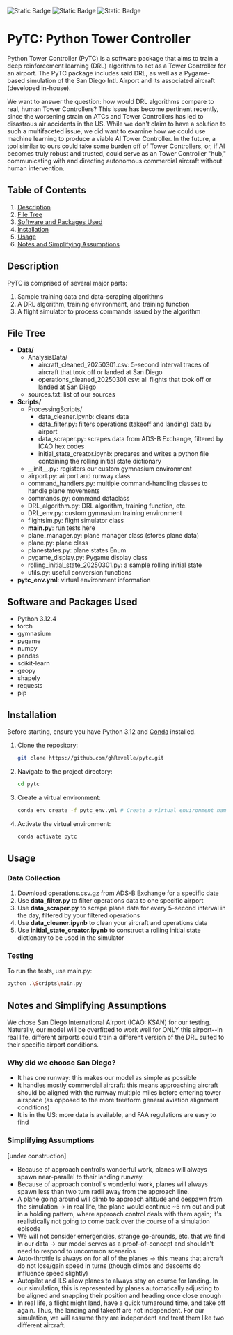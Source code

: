 <!-- badges: start -->

![Static Badge](https://img.shields.io/badge/lifecycle-wip-red)
![Static Badge](https://img.shields.io/badge/license-MIT-white)
![Static Badge](https://img.shields.io/badge/python-3.12.4-blue)

<!-- badges: end -->

# PyTC: Python Tower Controller 

Python Tower Controller (PyTC) is a software package that aims to train a deep reinforcement learning (DRL) algorithm to act as a Tower Controller for an airport. The PyTC package includes said DRL, as well as a Pygame-based simulation of the San Diego Intl. Airport and its associated aircraft (developed in-house).

We want to answer the question: how would DRL algorithms compare to real, human Tower Controllers? This issue has become pertinent recently, since the worsening strain on ATCs and Tower Controllers has led to disastrous air accidents in the US. While we don't claim to have a solution to such a multifaceted issue, we did want to examine how we could use machine learning to produce a viable AI Tower Controller. In the future, a tool similar to ours could take some burden off of Tower Controllers, or, if AI becomes truly robust and trusted, could serve as an Tower Controller "hub," communicating with and directing autonomous commercial aircraft without human intervention.

## Table of Contents
1. [Description](#description)
2. [File Tree](#file-tree)
3. [Software and Packages Used](#software-and-packages-used)
4. [Installation](#installation)
5. [Usage](#usage)
6. [Notes and Simplifying Assumptions](#notes-and-simplifying-assumptions)

## Description  

PyTC is comprised of several major parts:  
1. Sample training data and data-scraping algorithms
2. A DRL algorithm, training environment, and training function
3. A flight simulator to process commands issued by the algorithm

## File Tree  

- **Data/**
    - AnalysisData/
        - aircraft_cleaned_20250301.csv: 5-second interval traces of aircraft that took off or landed at San Diego
        - operations_cleaned_20250301.csv: all flights that took off or landed at San Diego
    - sources.txt: list of our sources
- **Scripts/**
    - ProcessingScripts/
        - data_cleaner.ipynb: cleans data
        - data_filter.py: filters operations (takeoff and landing) data by airport
        - data_scraper.py: scrapes data from ADS-B Exchange, filtered by ICAO hex codes
        - initial_state_creator.ipynb: prepares and writes a python file containing the rolling initial state dictionary
    - \_\_init\_\_.py: registers our custom gymnasium environment
    - airport.py: airport and runway class
    - command_handlers.py: multiple command-handling classes to handle plane movements
    - commands.py: command dataclass
    - DRL_algorithm.py: DRL algorithm, training function, etc.
    - DRL_env.py: custom gymnasium training environment
    - flightsim.py: flight simulator class
    - **main.py**: run tests here
    - plane_manager.py: plane manager class (stores plane data)
    - plane.py: plane class
    - planestates.py: plane states Enum
    - pygame_display.py: Pygame display class
    - rolling_initial_state_20250301.py: a sample rolling initial state
    - utils.py: useful conversion functions
- **pytc_env.yml**: virtual environment information

## Software and Packages Used

- Python 3.12.4
- torch
- gymnasium
- pygame
- numpy
- pandas
- scikit-learn
- geopy
- shapely
- requests
- pip

## Installation

Before starting, ensure you have Python 3.12 and [Conda](https://docs.conda.io/projects/conda/en/latest/user-guide/install/index.html) installed.
1. Clone the repository:  
   ```bash
   git clone https://github.com/ghRevelle/pytc.git
    ``` 
2. Navigate to the project directory:  
   ```bash
   cd pytc
   ```
3. Create a virtual environment:  
   ```bash
   conda env create -f pytc_env.yml # Create a virtual environment named 'pytc'
   ```
4. Activate the virtual environment:  
   ```bash
   conda activate pytc
   ```

## Usage

### Data Collection  
1. Download operations.csv.gz from ADS-B Exchange for a specific date
2. Use **data_filter.py** to filter operations data to one specific airport
3. Use **data_scraper.py** to scrape plane data for every 5-second interval in the day, filtered by your filtered operations
4. Use **data_cleaner.ipynb** to clean your aircraft and operations data
5. Use **initial_state_creator.ipynb** to construct a rolling initial state dictionary to be used in the simulator

### Testing  
To run the tests, use main.py:
```bash
python .\Scripts\main.py
```
## Notes and Simplifying Assumptions

We chose San Diego International Airport (ICAO: KSAN) for our testing. Naturally, our model will be overfitted to work well for ONLY this airport--in real life, different airports could train a different version of the DRL suited to their specific airport conditions. 

### Why did we choose San Diego?  

- It has one runway: this makes our model as simple as possible
- It handles mostly commercial aircraft: this means approaching aircraft should be aligned with the runway multiple miles before entering tower airspace (as opposed to the more freeform general aviation alignment conditions)
- It is in the US: more data is available, and FAA regulations are easy to find

### Simplifying Assumptions
[under construction]

- Because of approach control’s wonderful work, planes will always spawn near-parallel to their landing runway.
- Because of approach control's wonderful work, planes will always spawn less than two turn radii away from the approach line.
- A plane going around will climb to approach altitude and despawn from the simulation -> in real life, the plane would continue ~5 nm out and put in a holding pattern, where approach control deals with them again; it's realistically not going to come back over the course of a simulation episode
- We will not consider emergencies, strange go-arounds, etc. that we find in our data -> our model serves as a proof-of-concept and shouldn't need to respond to uncommon scenarios
- Auto-throttle is always on for all of the planes -> this means that aircraft do not lose/gain speed in turns (though climbs and descents do influence speed slightly)
- Autopilot and ILS allow planes to always stay on course for landing. In our simulation, this is represented by planes automatically adjusting to be aligned and snapping their position and heading once close enough
- In real life, a flight might land, have a quick turnaround time, and take off again. Thus, the landing and takeoff are not independent. For our simulation, we will assume they are independent and treat them like two different aircraft.

